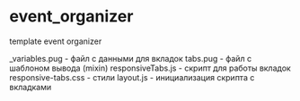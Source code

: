 # event_organizer
template event organizer

_variables.pug - файл с данными для вкладок
tabs.pug - файл с шаблоном вывода (mixin) 
responsiveTabs.js - скрипт для работы вкладок
responsive-tabs.css - стили
layout.js - инициализация скрипта с вкладками